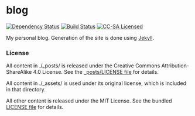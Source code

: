 blog
=========

[![Dependency Status](https://img.shields.io/gemnasium/akerl/blog.svg?style=flat)](https://gemnasium.com/akerl/blog)
[![Build Status](https://img.shields.io/circleci/project/akerl/blog/master.svg)](https://circleci.com/gh/akerl/blog)
[![CC-SA Licensed](http://img.shields.io/badge/license-CC--BY--SA-green.svg?style=flat)](http://creativecommons.org/licenses/by-sa/4.0/)

My personal blog. Generation of the site is done using [Jekyll](http://jekyllrb.com/).

### License

All content in ./\_posts/ is released under the Creative Commons Attribution-ShareAlike 4.0 License. See the [\_posts/LICENSE file](_posts/LICENSE) for details.

All content in ./\_assets/ is used under its original license, which is included in that directory.

All other content is released under the MIT License. See the bundled [LICENSE file](LICENSE) for details.

